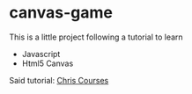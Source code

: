 # canvas-game

This is a little project following a tutorial to learn 
 - Javascript
 - Html5 Canvas

Said tutorial:
[Chris Courses](https://youtu.be/eI9idPTT0c4)
